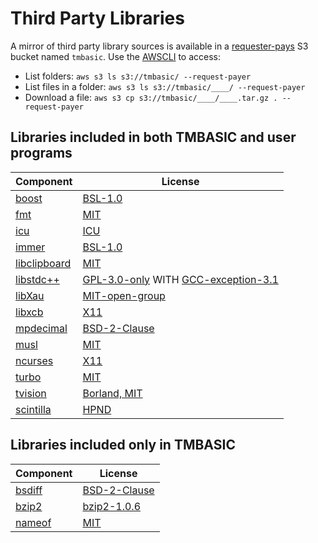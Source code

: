 # Third Party Libraries

A mirror of third party library sources is available in a [requester-pays](https://docs.aws.amazon.com/AmazonS3/latest/userguide/RequesterPaysBuckets.html) S3 bucket named `tmbasic`. Use the [AWSCLI](https://aws.amazon.com/cli/) to access:

- List folders: `aws s3 ls s3://tmbasic/ --request-payer`
- List files in a folder: `aws s3 ls s3://tmbasic/____/ --request-payer`
- Download a file: `aws s3 cp s3://tmbasic/____/____.tar.gz . --request-payer`

## Libraries included in both TMBASIC and user programs

Component | License
-- | --
[boost](https://www.boost.org/) | [BSL-1.0](https://github.com/electroly/tmbasic/blob/master/doc/licenses/boost/LICENSE_1_0.txt)
[fmt](https://github.com/fmtlib/fmt) | [MIT](https://github.com/electroly/tmbasic/blob/master/doc/licenses/fmt/LICENSE.rst)
[icu](http://site.icu-project.org/) | [ICU](https://github.com/electroly/tmbasic/blob/master/doc/licenses/icu/LICENSE)
[immer](https://github.com/arximboldi/immer) | [BSL-1.0](https://github.com/electroly/tmbasic/blob/master/doc/licenses/immer/LICENSE)
[libclipboard](https://github.com/jtanx/libclipboard) | [MIT](https://github.com/electroly/tmbasic/blob/master/doc/licenses/libclipboard/LICENSE)
[libstdc++](https://gcc.gnu.org/onlinedocs/libstdc++/) | [GPL-3.0-only](https://github.com/electroly/tmbasic/blob/master/doc/licenses/gcc/GPL-3) WITH [GCC-exception-3.1](https://github.com/electroly/tmbasic/blob/master/doc/licenses/gcc/copyright)
[libXau](https://gitlab.freedesktop.org/xorg/lib/libxau) | [MIT-open-group](https://github.com/electroly/tmbasic/blob/master/doc/licenses/libXau/COPYING)
[libxcb](https://xcb.freedesktop.org/) | [X11](https://github.com/electroly/tmbasic/blob/master/doc/licenses/libxcb/COPYING)
[mpdecimal](https://www.bytereef.org/mpdecimal/) | [BSD-2-Clause](https://github.com/electroly/tmbasic/blob/master/doc/licenses/mpdecimal/LICENSE.txt)
[musl](https://musl.libc.org/) | [MIT](https://github.com/electroly/tmbasic/blob/master/doc/licenses/musl/COPYRIGHT)
[ncurses](https://invisible-island.net/ncurses/) | [X11](https://github.com/electroly/tmbasic/blob/master/doc/licenses/ncurses/COPYING)
[turbo](https://github.com/magiblot/turbo) | [MIT](https://github.com/electroly/tmbasic/blob/master/doc/licenses/turbo/COPYRIGHT)
[tvision](https://github.com/magiblot/tvision) | [Borland, MIT](https://github.com/electroly/tmbasic/blob/master/doc/licenses/tvision/COPYRIGHT)
[scintilla](https://www.scintilla.org/) | [HPND](https://github.com/electroly/tmbasic/blob/master/doc/licenses/scintilla/License.txt)

## Libraries included only in TMBASIC

Component | License
-- | --
[bsdiff](https://github.com/mendsley/bsdiff) | [BSD-2-Clause](https://github.com/electroly/tmbasic/blob/master/doc/licenses/bsdiff/LICENSE)
[bzip2](https://gitlab.com/federicomenaquintero/bzip2) | [bzip2-1.0.6](https://github.com/electroly/tmbasic/blob/master/doc/licenses/bzip2/COPYING)
[nameof](https://github.com/Neargye/nameof) | [MIT](https://github.com/electroly/tmbasic/blob/master/doc/licenses/nameof/LICENSE.txt)
